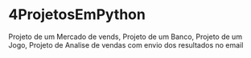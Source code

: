 # 4ProjetosEmPython

Projeto de um Mercado de vends,
Projeto de um Banco,
Projeto de um Jogo,
Projeto de Analise de vendas com envio dos resultados no email
